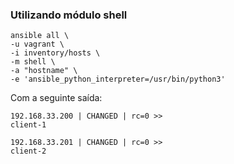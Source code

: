 ### Utilizando módulo shell

```shell
ansible all \
-u vagrant \
-i inventory/hosts \
-m shell \
-a "hostname" \
-e 'ansible_python_interpreter=/usr/bin/python3'
```

Com a seguinte saída:

```shell
192.168.33.200 | CHANGED | rc=0 >>
client-1

192.168.33.201 | CHANGED | rc=0 >>
client-2
```